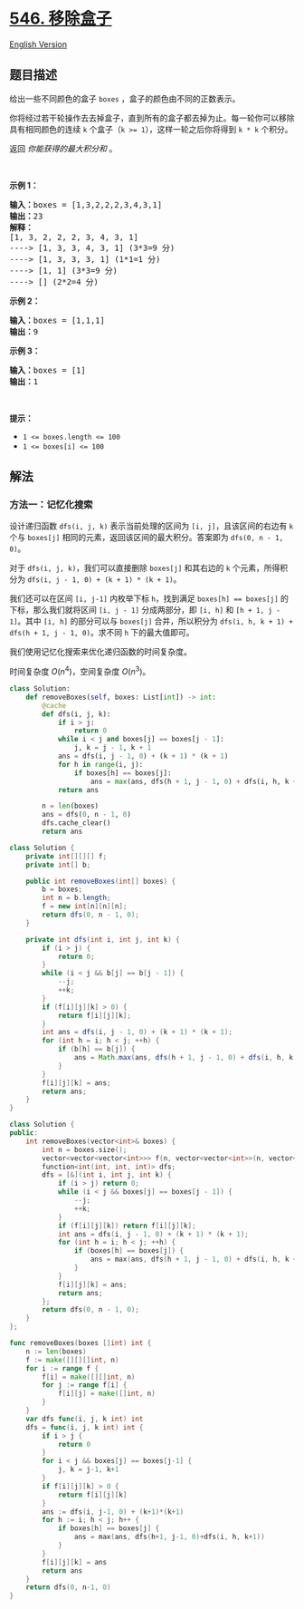 # [546. 移除盒子](https://leetcode.cn/problems/remove-boxes)

[English Version](/solution/0500-0599/0546.Remove%20Boxes/README_EN.md)

<!-- tags:记忆化搜索,数组,动态规划 -->

<!-- difficulty:困难 -->

## 题目描述

<!-- 这里写题目描述 -->

<p>给出一些不同颜色的盒子<meta charset="UTF-8" />&nbsp;<code>boxes</code>&nbsp;，盒子的颜色由不同的正数表示。</p>

<p>你将经过若干轮操作去去掉盒子，直到所有的盒子都去掉为止。每一轮你可以移除具有相同颜色的连续 <code>k</code> 个盒子（<code>k&nbsp;&gt;= 1</code>），这样一轮之后你将得到 <code>k * k</code> 个积分。</p>

<p>返回 <em>你能获得的最大积分和</em>&nbsp;。</p>

<p>&nbsp;</p>

<p><strong>示例 1：</strong></p>

<pre>
<strong>输入：</strong>boxes = [1,3,2,2,2,3,4,3,1]
<strong>输出：</strong>23
<strong>解释：</strong>
[1, 3, 2, 2, 2, 3, 4, 3, 1] 
----&gt; [1, 3, 3, 4, 3, 1] (3*3=9 分) 
----&gt; [1, 3, 3, 3, 1] (1*1=1 分) 
----&gt; [1, 1] (3*3=9 分) 
----&gt; [] (2*2=4 分)
</pre>

<p><strong>示例 2：</strong></p>

<pre>
<strong>输入：</strong>boxes = [1,1,1]
<strong>输出：</strong>9
</pre>

<p><strong>示例 3：</strong></p>

<pre>
<strong>输入：</strong>boxes = [1]
<strong>输出：</strong>1
</pre>

<p>&nbsp;</p>

<p><strong>提示：</strong></p>

<ul>
	<li><code>1 &lt;= boxes.length &lt;= 100</code></li>
	<li><code>1 &lt;= boxes[i]&nbsp;&lt;= 100</code></li>
</ul>

## 解法

### 方法一：记忆化搜索

设计递归函数 `dfs(i, j, k)` 表示当前处理的区间为 `[i, j]`，且该区间的右边有 `k` 个与 `boxes[j]` 相同的元素，返回该区间的最大积分。答案即为 `dfs(0, n - 1, 0)`。

对于 `dfs(i, j, k)`，我们可以直接删除 `boxes[j]` 和其右边的 `k` 个元素，所得积分为 `dfs(i, j - 1, 0) + (k + 1) * (k + 1)`。

我们还可以在区间 `[i, j-1]` 内枚举下标 `h`，找到满足 `boxes[h] == boxes[j]` 的下标，那么我们就将区间 `[i, j - 1]` 分成两部分，即 `[i, h]` 和 `[h + 1, j - 1]`。其中 `[i, h]` 的部分可以与 `boxes[j]` 合并，所以积分为 `dfs(i, h, k + 1) + dfs(h + 1, j - 1, 0)`。求不同 `h` 下的最大值即可。

我们使用记忆化搜索来优化递归函数的时间复杂度。

时间复杂度 $O(n^4)$，空间复杂度 $O(n^3)$。

<!-- tabs:start -->

```python
class Solution:
    def removeBoxes(self, boxes: List[int]) -> int:
        @cache
        def dfs(i, j, k):
            if i > j:
                return 0
            while i < j and boxes[j] == boxes[j - 1]:
                j, k = j - 1, k + 1
            ans = dfs(i, j - 1, 0) + (k + 1) * (k + 1)
            for h in range(i, j):
                if boxes[h] == boxes[j]:
                    ans = max(ans, dfs(h + 1, j - 1, 0) + dfs(i, h, k + 1))
            return ans

        n = len(boxes)
        ans = dfs(0, n - 1, 0)
        dfs.cache_clear()
        return ans
```

```java
class Solution {
    private int[][][] f;
    private int[] b;

    public int removeBoxes(int[] boxes) {
        b = boxes;
        int n = b.length;
        f = new int[n][n][n];
        return dfs(0, n - 1, 0);
    }

    private int dfs(int i, int j, int k) {
        if (i > j) {
            return 0;
        }
        while (i < j && b[j] == b[j - 1]) {
            --j;
            ++k;
        }
        if (f[i][j][k] > 0) {
            return f[i][j][k];
        }
        int ans = dfs(i, j - 1, 0) + (k + 1) * (k + 1);
        for (int h = i; h < j; ++h) {
            if (b[h] == b[j]) {
                ans = Math.max(ans, dfs(h + 1, j - 1, 0) + dfs(i, h, k + 1));
            }
        }
        f[i][j][k] = ans;
        return ans;
    }
}
```

```cpp
class Solution {
public:
    int removeBoxes(vector<int>& boxes) {
        int n = boxes.size();
        vector<vector<vector<int>>> f(n, vector<vector<int>>(n, vector<int>(n)));
        function<int(int, int, int)> dfs;
        dfs = [&](int i, int j, int k) {
            if (i > j) return 0;
            while (i < j && boxes[j] == boxes[j - 1]) {
                --j;
                ++k;
            }
            if (f[i][j][k]) return f[i][j][k];
            int ans = dfs(i, j - 1, 0) + (k + 1) * (k + 1);
            for (int h = i; h < j; ++h) {
                if (boxes[h] == boxes[j]) {
                    ans = max(ans, dfs(h + 1, j - 1, 0) + dfs(i, h, k + 1));
                }
            }
            f[i][j][k] = ans;
            return ans;
        };
        return dfs(0, n - 1, 0);
    }
};
```

```go
func removeBoxes(boxes []int) int {
	n := len(boxes)
	f := make([][][]int, n)
	for i := range f {
		f[i] = make([][]int, n)
		for j := range f[i] {
			f[i][j] = make([]int, n)
		}
	}
	var dfs func(i, j, k int) int
	dfs = func(i, j, k int) int {
		if i > j {
			return 0
		}
		for i < j && boxes[j] == boxes[j-1] {
			j, k = j-1, k+1
		}
		if f[i][j][k] > 0 {
			return f[i][j][k]
		}
		ans := dfs(i, j-1, 0) + (k+1)*(k+1)
		for h := i; h < j; h++ {
			if boxes[h] == boxes[j] {
				ans = max(ans, dfs(h+1, j-1, 0)+dfs(i, h, k+1))
			}
		}
		f[i][j][k] = ans
		return ans
	}
	return dfs(0, n-1, 0)
}
```

<!-- tabs:end -->

<!-- end -->
